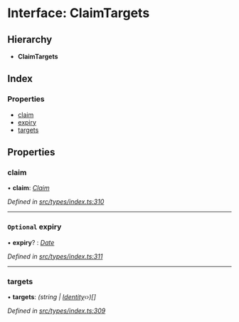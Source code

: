 # Interface: ClaimTargets

## Hierarchy

* **ClaimTargets**

## Index

### Properties

* [claim](_src_types_index_.claimtargets.md#claim)
* [expiry](_src_types_index_.claimtargets.md#optional-expiry)
* [targets](_src_types_index_.claimtargets.md#targets)

## Properties

###  claim

• **claim**: *[Claim](../modules/_src_types_index_.md#claim)*

*Defined in [src/types/index.ts:310](https://github.com/PolymathNetwork/polymesh-sdk/blob/6f0a424/src/types/index.ts#L310)*

___

### `Optional` expiry

• **expiry**? : *[Date](../enums/_src_types_index_.transactionargumenttype.md#date)*

*Defined in [src/types/index.ts:311](https://github.com/PolymathNetwork/polymesh-sdk/blob/6f0a424/src/types/index.ts#L311)*

___

###  targets

• **targets**: *(string | [Identity](../classes/_src_api_entities_identity_index_.identity.md)‹›)[]*

*Defined in [src/types/index.ts:309](https://github.com/PolymathNetwork/polymesh-sdk/blob/6f0a424/src/types/index.ts#L309)*
